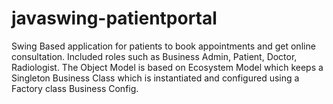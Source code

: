 # javaswing-patientportal
Swing Based application for patients to book appointments and get online consultation. Included roles such as Business Admin, Patient, Doctor, Radiologist. The Object Model is based on Ecosystem Model which keeps a Singleton Business Class which is instantiated and configured using a Factory class Business Config.
